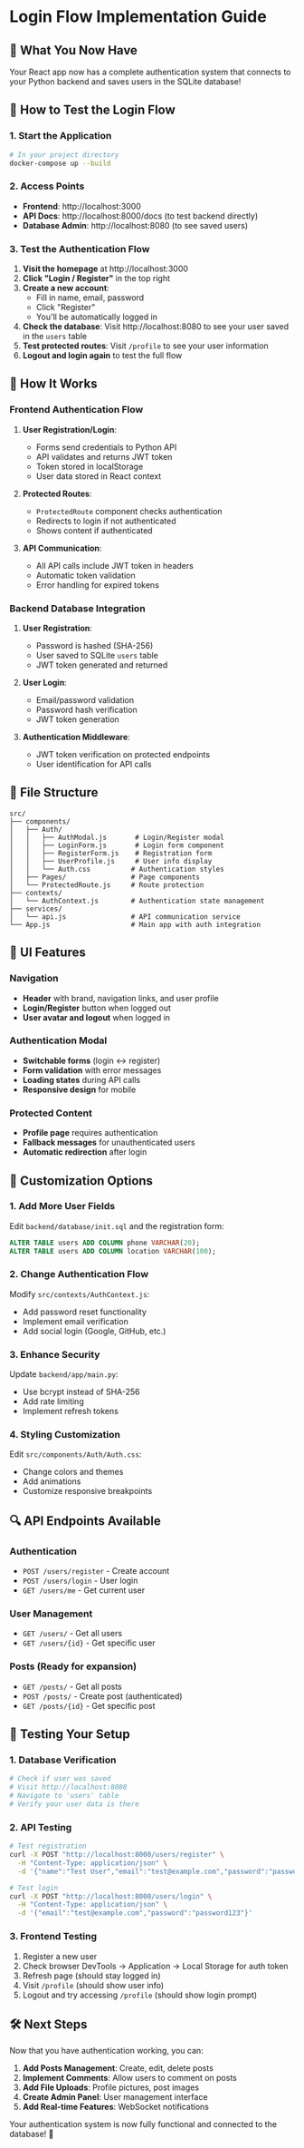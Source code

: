 # Login Flow Implementation Guide

## 🎯 What You Now Have

Your React app now has a complete authentication system that connects to your Python backend and saves users in the SQLite database!

## 🚀 How to Test the Login Flow

### 1. Start the Application

```bash
# In your project directory
docker-compose up --build
```

### 2. Access Points
- **Frontend**: http://localhost:3000
- **API Docs**: http://localhost:8000/docs (to test backend directly)
- **Database Admin**: http://localhost:8080 (to see saved users)

### 3. Test the Authentication Flow

1. **Visit the homepage** at http://localhost:3000
2. **Click "Login / Register"** in the top right
3. **Create a new account**:
   - Fill in name, email, password
   - Click "Register"
   - You'll be automatically logged in
4. **Check the database**: Visit http://localhost:8080 to see your user saved in the `users` table
5. **Test protected routes**: Visit `/profile` to see your user information
6. **Logout and login again** to test the full flow

## 🔧 How It Works

### Frontend Authentication Flow

1. **User Registration/Login**:
   - Forms send credentials to Python API
   - API validates and returns JWT token
   - Token stored in localStorage
   - User data stored in React context

2. **Protected Routes**:
   - `ProtectedRoute` component checks authentication
   - Redirects to login if not authenticated
   - Shows content if authenticated

3. **API Communication**:
   - All API calls include JWT token in headers
   - Automatic token validation
   - Error handling for expired tokens

### Backend Database Integration

1. **User Registration**:
   - Password is hashed (SHA-256)
   - User saved to SQLite `users` table
   - JWT token generated and returned

2. **User Login**:
   - Email/password validation
   - Password hash verification
   - JWT token generation

3. **Authentication Middleware**:
   - JWT token verification on protected endpoints
   - User identification for API calls

## 📁 File Structure

```
src/
├── components/
│   ├── Auth/
│   │   ├── AuthModal.js       # Login/Register modal
│   │   ├── LoginForm.js       # Login form component
│   │   ├── RegisterForm.js    # Registration form
│   │   ├── UserProfile.js     # User info display
│   │   └── Auth.css          # Authentication styles
│   ├── Pages/                # Page components
│   └── ProtectedRoute.js     # Route protection
├── contexts/
│   └── AuthContext.js        # Authentication state management
├── services/
│   └── api.js                # API communication service
└── App.js                    # Main app with auth integration
```

## 🎨 UI Features

### Navigation
- **Header** with brand, navigation links, and user profile
- **Login/Register** button when logged out
- **User avatar and logout** when logged in

### Authentication Modal
- **Switchable forms** (login ↔ register)
- **Form validation** with error messages
- **Loading states** during API calls
- **Responsive design** for mobile

### Protected Content
- **Profile page** requires authentication
- **Fallback messages** for unauthenticated users
- **Automatic redirection** after login

## 🔧 Customization Options

### 1. Add More User Fields

Edit `backend/database/init.sql` and the registration form:

```sql
ALTER TABLE users ADD COLUMN phone VARCHAR(20);
ALTER TABLE users ADD COLUMN location VARCHAR(100);
```

### 2. Change Authentication Flow

Modify `src/contexts/AuthContext.js`:
- Add password reset functionality
- Implement email verification
- Add social login (Google, GitHub, etc.)

### 3. Enhance Security

Update `backend/app/main.py`:
- Use bcrypt instead of SHA-256
- Add rate limiting
- Implement refresh tokens

### 4. Styling Customization

Edit `src/components/Auth/Auth.css`:
- Change colors and themes
- Add animations
- Customize responsive breakpoints

## 🔍 API Endpoints Available

### Authentication
- `POST /users/register` - Create account
- `POST /users/login` - User login
- `GET /users/me` - Get current user

### User Management
- `GET /users/` - Get all users
- `GET /users/{id}` - Get specific user

### Posts (Ready for expansion)
- `GET /posts/` - Get all posts
- `POST /posts/` - Create post (authenticated)
- `GET /posts/{id}` - Get specific post

## 🧪 Testing Your Setup

### 1. Database Verification
```bash
# Check if user was saved
# Visit http://localhost:8080
# Navigate to 'users' table
# Verify your user data is there
```

### 2. API Testing
```bash
# Test registration
curl -X POST "http://localhost:8000/users/register" \
  -H "Content-Type: application/json" \
  -d '{"name":"Test User","email":"test@example.com","password":"password123"}'

# Test login
curl -X POST "http://localhost:8000/users/login" \
  -H "Content-Type: application/json" \
  -d '{"email":"test@example.com","password":"password123"}'
```

### 3. Frontend Testing
1. Register a new user
2. Check browser DevTools → Application → Local Storage for auth token
3. Refresh page (should stay logged in)
4. Visit `/profile` (should show user info)
5. Logout and try accessing `/profile` (should show login prompt)

## 🛠️ Next Steps

Now that you have authentication working, you can:

1. **Add Posts Management**: Create, edit, delete posts
2. **Implement Comments**: Allow users to comment on posts
3. **Add File Uploads**: Profile pictures, post images
4. **Create Admin Panel**: User management interface
5. **Add Real-time Features**: WebSocket notifications

Your authentication system is now fully functional and connected to the database! 🎉